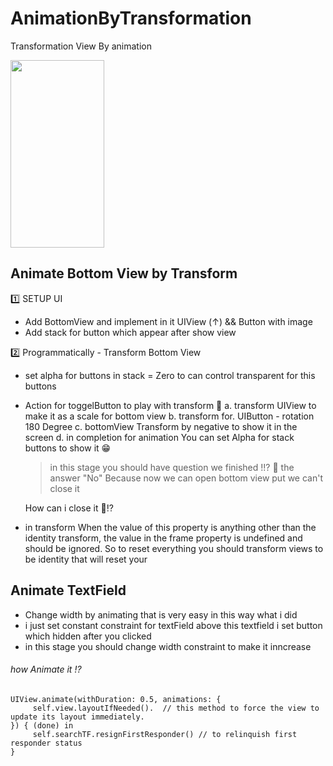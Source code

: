 # AnimationByTransformation
Transformation View By animation

<img src="https://media.giphy.com/media/MFImzBNMa5DWUjSse2/giphy.gif" width="150" height="300" />

## Animate Bottom View by Transform

1️⃣ SETUP UI
- Add BottomView and implement in it UIView (↑) && Button with image
- Add stack for button which appear after show view

2️⃣ Programmatically - Transform Bottom View 
- set alpha for buttons in stack = Zero 
  to can control transparent for this buttons
  
- Action for toggelButton 
  to play with transform 🤔
  a. transform UIView to make it as a scale for bottom view 
  b. transform for. UIButton - rotation 180 Degree
  c. bottomView Transform by negative to show it in the screen 
  d. in completion for animation You can set Alpha for stack buttons to show it 😁
  
  > in this stage you should have question we finished !!? 🤔
    the answer "No" Because now we can open bottom view put we can't close it
    
    How can i close it 🤔⁉️
- in transform When the value of this property is anything other than the identity transform, the value in the frame    property is undefined and should be ignored. So to reset everything you should transform views to be identity that will reset  your 
  

## Animate TextField
- Change width by animating that is very easy in this way what i did
- i just set constant constraint for textField above this textfield i set button which hidden after you clicked
- in this stage you should change width constraint to make it inncrease
######    how Animate it !? 
    UIView.animate(withDuration: 0.5, animations: {
         self.view.layoutIfNeeded().  // this method to force the view to update its layout immediately.
    }) { (done) in
         self.searchTF.resignFirstResponder() // to relinquish first responder status
    }


